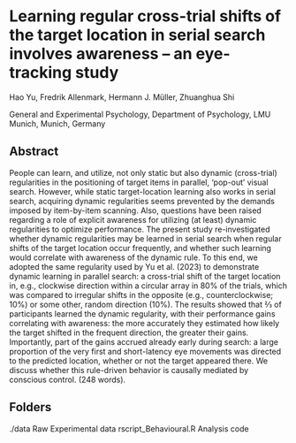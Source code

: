 # Learning regular cross-trial shifts of the target location in serial search involves awareness – an eye-tracking study

Hao Yu, Fredrik Allenmark, Hermann J. Müller, Zhuanghua Shi

General and Experimental Psychology, Department of Psychology, LMU Munich, Munich, Germany

## Abstract

People can learn, and utilize, not only static but also dynamic (cross-trial) regularities in the positioning of target items in parallel, ‘pop-out’ visual search. However, while static target-location learning also works in serial search, acquiring dynamic regularities seems prevented by the demands imposed by item-by-item scanning. Also, questions have been raised regarding a role of explicit awareness for utilizing (at least) dynamic regularities to optimize performance. The present study re-investigated whether dynamic regularities may be learned in serial search when regular shifts of the target location occur frequently, and whether such learning would correlate with awareness of the dynamic rule. To this end, we adopted the same regularity used by Yu et al. (2023) to demonstrate dynamic learning in parallel search: a cross-trial shift of the target location in, e.g., clockwise direction within a circular array in 80% of the trials, which was compared to irregular shifts in the opposite (e.g., counterclockwise; 10%) or some other, random direction (10%). The results showed that ⅔ of participants learned the dynamic regularity, with their performance gains correlating with awareness: the more accurately they estimated how likely the target shifted in the frequent direction, the greater their gains. Importantly, part of the gains accrued already early during search: a large proportion of the very first and short-latency eye movements was directed to the predicted location, whether or not the target appeared there. We discuss whether this rule-driven behavior is causally mediated by conscious control. (248 words).

## Folders
./data Raw Experimental data
rscript_Behavioural.R Analysis code
